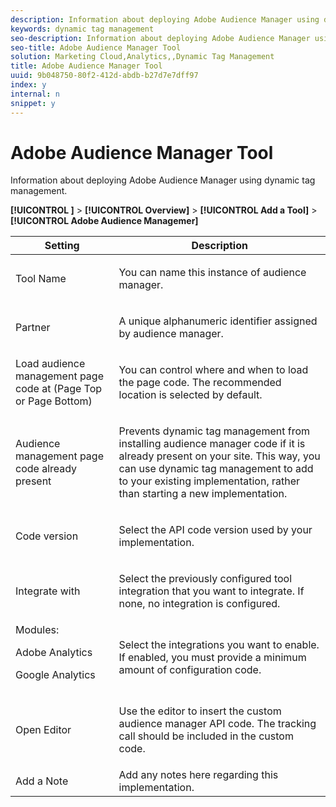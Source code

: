 ```yaml
---
description: Information about deploying Adobe Audience Manager using dynamic tag management.
keywords: dynamic tag management
seo-description: Information about deploying Adobe Audience Manager using dynamic tag management.
seo-title: Adobe Audience Manager Tool
solution: Marketing Cloud,Analytics,,Dynamic Tag Management
title: Adobe Audience Manager Tool
uuid: 9b048750-80f2-412d-abdb-b27d7e7dff97
index: y
internal: n
snippet: y
---
```


# Adobe Audience Manager Tool

Information about deploying Adobe Audience Manager using dynamic tag management.

 **[!UICONTROL <Web Property Name>]** > **[!UICONTROL Overview]** > **[!UICONTROL Add a Tool]** > **[!UICONTROL Adobe Audience Managemer]** 

<table id="table_722D8A274A3448EB918DBB682FF68C24"> 
 <thead> 
  <tr> 
   <th colname="col1" class="entry"> Setting </th> 
   <th colname="col2" class="entry"> Description </th> 
  </tr> 
 </thead>
 <tbody> 
  <tr> 
   <td colname="col1"> Tool Name </td> 
   <td colname="col2"> <p>You can name this instance of audience manager. </p> </td> 
  </tr> 
  <tr> 
   <td colname="col1"> Partner </td> 
   <td colname="col2"> <p>A unique alphanumeric identifier assigned by audience manager. </p> </td> 
  </tr> 
  <tr> 
   <td colname="col1"> Load audience management page code at (Page Top or Page Bottom) </td> 
   <td colname="col2"> <p>You can control where and when to load the page code. The recommended location is selected by default. </p> </td> 
  </tr> 
  <tr> 
   <td colname="col1"> Audience management page code already present </td> 
   <td colname="col2"> <p>Prevents dynamic tag management from installing audience manager code if it is already present on your site. This way, you can use dynamic tag management to add to your existing implementation, rather than starting a new implementation. </p> </td> 
  </tr> 
  <tr> 
   <td colname="col1"> Code version </td> 
   <td colname="col2"> <p>Select the API code version used by your implementation. </p> </td> 
  </tr> 
  <tr> 
   <td colname="col1"> Integrate with </td> 
   <td colname="col2"> <p>Select the previously configured tool integration that you want to integrate. If none, no integration is configured. </p> </td> 
  </tr> 
  <tr> 
   <td colname="col1">Modules: <p>Adobe Analytics </p> <p>Google Analytics </p> </td> 
   <td colname="col2"> <p>Select the integrations you want to enable. If enabled, you must provide a minimum amount of configuration code. </p> </td> 
  </tr> 
  <tr> 
   <td colname="col1"> Open Editor </td> 
   <td colname="col2"> <p>Use the editor to insert the custom audience manager API code. The tracking call should be included in the custom code. </p> </td> 
  </tr> 
  <tr> 
   <td colname="col1"> Add a Note </td> 
   <td colname="col2"> Add any notes here regarding this implementation. </td> 
  </tr> 
 </tbody> 
</table>

